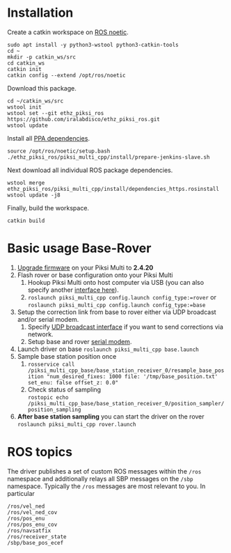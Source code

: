 # Installation
Create a catkin workspace on [ROS noetic](http://wiki.ros.org/noetic/Installation/Ubuntu).
```
sudo apt install -y python3-wstool python3-catkin-tools
cd ~
mkdir -p catkin_ws/src
cd catkin_ws
catkin init
catkin config --extend /opt/ros/noetic
```

Download this package.
```
cd ~/catkin_ws/src
wstool init
wstool set --git ethz_piksi_ros https://github.com/iralabdisco/ethz_piksi_ros.git
wstool update
```

Install all [PPA dependencies](install/prepare-jenkins-slave.sh).
```
source /opt/ros/noetic/setup.bash
./ethz_piksi_ros/piksi_multi_cpp/install/prepare-jenkins-slave.sh
```

Next download all individual ROS package dependencies.
```
wstool merge ethz_piksi_ros/piksi_multi_cpp/install/dependencies_https.rosinstall
wstool update -j8
```

Finally, build the workspace.
```
catkin build
```

# Basic usage Base-Rover
1. [Upgrade firmware](https://support.swiftnav.com/support/solutions/articles/44001903720-upgrading-firmware) on your Piksi Multi to **2.4.20** 
2. Flash rover or base configuration onto your Piksi Multi
    1. Hookup Piksi Multi onto host computer via USB (you can also specify another [interface here](launch/config.launch#L3)).
    2. `roslaunch piksi_multi_cpp config.launch config_type:=rover` or<br>`roslaunch piksi_multi_cpp config.launch config_type:=base`
3. Setup the correction link from base to rover either via UDP broadcast and/or serial modem.
    1. Specify [UDP broadcast interface](https://github.com/ethz-asl/ethz_piksi_ros/blob/master/piksi_multi_cpp/launch/base.launch#L13) if you want to send corrections via network.
    2. Setup base and rover [serial modem](https://github.com/ethz-asl/ethz_piksi_ros/wiki/RFD-868x-Modem).
4. Launch driver on base `roslaunch piksi_multi_cpp base.launch`
5. Sample base station position once
    1. ```rosservice call /piksi_multi_cpp_base/base_station_receiver_0/resample_base_position "num_desired_fixes: 1000 file: '/tmp/base_position.txt' set_enu: false offset_z: 0.0"```
    2. Check status of sampling <br>`rostopic echo /piksi_multi_cpp_base/base_station_receiver_0/position_sampler/position_sampling`
6. **After base station sampling** you can start the driver on the rover `roslaunch piksi_multi_cpp rover.launch`

# ROS topics
The driver publishes a set of custom ROS messages within the `/ros` namespace and additionally relays all SBP messages on the `/sbp` namespace.
Typically the `/ros` messages are most relevant to you.
In particular
```
/ros/vel_ned
/ros/vel_ned_cov
/ros/pos_enu
/ros/pos_enu_cov
/ros/navsatfix
/ros/receiver_state
/sbp/base_pos_ecef
```
